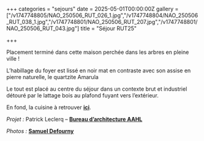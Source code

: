 +++
categories = "sejours"
date = 2025-05-01T00:00:00Z
gallery = ["/v1747748805/NAO_250506_RUT_026_1.jpg","/v1747748804/NAO_250506_RUT_038_1.jpg","/v1747748801/NAO_250506_RUT_207.jpg","/v1747748801/NAO_250506_RUT_043.jpg"]
title = "Séjour RUT25"

+++

<p>Placement terminé dans cette maison perchée dans les arbres en pleine ville&nbsp;!</p>

L’habillage du foyer est lissé en noir mat en contraste avec son assise en pierre naturelle, le quartzite Amarula

Le tout est placé au centre du séjour dans un contexte brut et industriel détouré par le lattage bois au plafond fuyant vers l’extérieur.

En fond, la cuisine à retrouver [**ici**](/realisations/cuisines/cuisine-rut25/).

_Projet :_ Patrick Leclerq – [**Bureau d’architecture AAHL**](http://www.aahl.be/)

_Photos :_ [**Samuel Defourny**](https://www.smdf.be/)